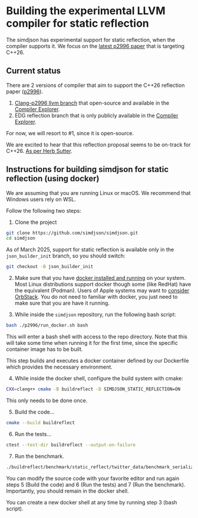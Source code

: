 # Building the experimental LLVM compiler for static reflection

The simdjson has experimental support for static reflection, when the compiler supports it.
We focus on the [latest p2996 paper](https://isocpp.org/files/papers/P2996R10.html) that is targeting C++26.

## Current status
There are 2 versions of compiler that aim to support the C++26 reflection paper ([p2996](https://www.open-std.org/jtc1/sc22/wg21/docs/papers/2024/p2996r4.html)).

1. [Clang-p2996 llvm branch](https://github.com/bloomberg/clang-p2996/tree/p2996) that open-source and available in the [Compiler Explorer](https://godbolt.org/z/eoEej3E6j).
2. EDG reflection branch that is only publicly available in the [Compiler Explorer](https://godbolt.org).

For now, we will resort to #1, since it is open-source. 

We are excited to hear that this reflection proposal seems to be on-track for C++26. [As per Herb Sutter](https://herbsutter.com/2024/03/22/trip-report-winter-iso-c-standards-meeting-tokyo-japan/).

## Instructions for building simdjson for static reflection (using docker)

We are assuming that you are running Linux or macOS. We recommend that Windows users rely on WSL.

Follow the following two steps:

1. Clone the project

```bash
git clone https://github.com/simdjson/simdjson.git
cd simdjson
```

As of March 2025, support for static reflection is available only in the `json_builder_init` branch, so you should switch:

```bash
git checkout -B json_builder_init 
```

2. Make sure that you have [docker installed and running](https://docs.docker.com/engine/install/) on your system. Most Linux distributions support docker though some (like RedHat) have the equivalent (Podman). Users of Apple systems may want to [consider OrbStack](https://orbstack.dev). You do not need to familiar with docker, you just need to make sure that you are have it running.

3. While inside the `simdjson` repository, run the following bash script:

```bash
bash ./p2996/run_docker.sh bash
```

This will enter a bash shell with access to the repo directory. Note that this will take some time when running it for the first time, since the specific container image has to be built. 

This step builds and executes a docker container defined by our Dockerfile which provides the necessary environment.


4. While inside the docker shell, configure the build system with cmake:
```bash
CXX=clang++ cmake -B buildreflect -D SIMDJSON_STATIC_REFLECTION=ON
```
This only needs to be done once.

5. Build the code...
```bash
cmake --build buildreflect
```


6. Run the tests...
```bash
ctest --test-dir buildreflect --output-on-failure
```

7. Run the benchmark.
```bash
./buildreflect/benchmark/static_reflect/twitter_data/benchmark_serialization_twitter
```

You can modify the source code with your favorite editor and run again steps 5 (Build the code) and 6 (Run the tests) and 7 (Run the benchmark). Importantly, you should remain in the docker shell.

You can create a new docker shell at any time by running step 3 (bash script).

